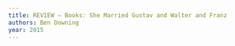 ```yaml
---
title: REVIEW — Books: She Married Gustav and Walter and Franz
authors: Ben Downing
year: 2015
---
```


